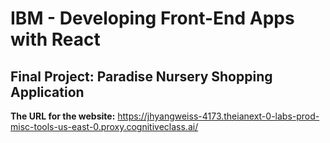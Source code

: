 # IBM - Developing Front-End Apps with React

## Final Project: Paradise Nursery Shopping Application

**The URL for the website:** https://jhyangweiss-4173.theianext-0-labs-prod-misc-tools-us-east-0.proxy.cognitiveclass.ai/

